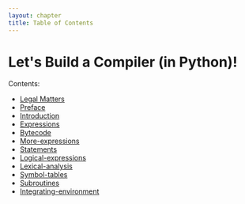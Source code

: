 ```yaml
---
layout: chapter
title: Table of Contents
---
```

<!---
vim: set et fileencoding=utf8 sts=4 sw=4 ts=4
-->

Let's Build a Compiler (in Python)!
===================================

Contents:

- [Legal Matters](legal.html)
- [Preface](ch00/preface.html)
- [Introduction](ch01/introduction.html)
- [Expressions](ch02/expressions.html)
- [Bytecode](ch03/bytecode.html)
- [More-expressions](ch04/more-expressions.html)
- [Statements](ch05/statements.html)
- [Logical-expressions](ch06/logical-expressions.html)
- [Lexical-analysis](ch07/lexical-analysis.html)
- [Symbol-tables](ch08/symbol-tables.html)
- [Subroutines](ch09/subroutines.html)
- [Integrating-environment](ch10/integrating-environment.html)

